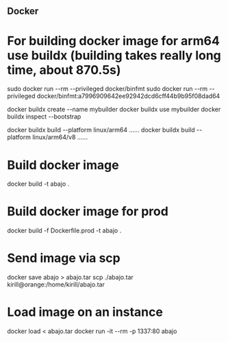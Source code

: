 ## Docker
# For building docker image for arm64 use buildx (building takes really long time, about  870.5s)
sudo docker run --rm --privileged docker/binfmt
sudo docker run --rm --privileged docker/binfmt:a7996909642ee92942dcd6cff44b9b95f08dad64

docker buildx create --name mybuilder
docker buildx use mybuilder
docker buildx inspect --bootstrap

docker buildx build --platform linux/arm64 ......
docker buildx build --platform linux/arm64/v8 ......

# Build docker image
docker build -t abajo .

# Build docker image for prod
docker build -f Dockerfile.prod -t abajo .

# Send image via scp
docker save abajo > abajo.tar
scp ./abajo.tar kirill@orange:/home/kirill/abajo.tar

# Load image on an instance
docker load < abajo.tar
docker run -it --rm -p 1337:80 abajo

